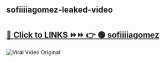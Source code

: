 
 ## sofiiiiagomez-leaked-video 

# <h2><a href="https://clipsfans.com/sofiiiiagomez&ref=git">🔗 Click to LINKS ⏩⏩ 👉 🟢 sofiiiiagomez </a></h2>

<a href="https://clipsfans.com/sofiiiiagomez&ref=git" rel="nofollow" data-target="animated-image.originalLink"><img src="https://i.ibb.co.com/xMMVF88/686577567.gif" alt="Viral Video Original" style="max-width: 100%; display: inline-block;" data-target="animated-image.originalImage"></a>
